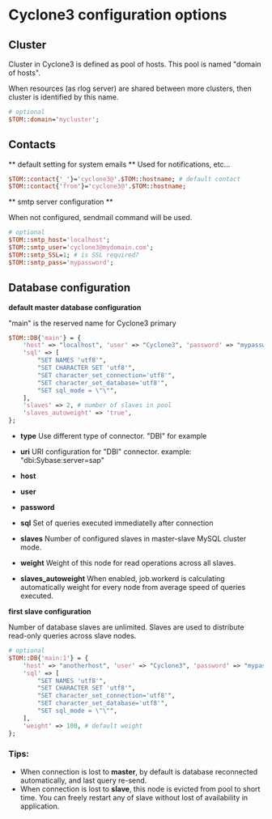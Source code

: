 # Cyclone3 configuration options

## Cluster

Cluster in Cyclone3 is defined as pool of hosts. This pool is named "domain of hosts".

When resources (as rlog server) are shared between more clusters, then cluster is identified by this name.

```perl
# optional
$TOM::domain='mycluster';
```

## Contacts

** default setting for system emails **
Used for notifications, etc...
```perl
$TOM::contact{'_'}='cyclone3@'.$TOM::hostname; # default contact
$TOM::contact{'from'}='cyclone3@'.$TOM::hostname;
```

** smtp server configuration **

When not configured, sendmail command will be used.

```perl
# optional
$TOM::smtp_host='localhost';
$TOM::smtp_user='cyclone3@mydomain.com';
$TOM::smtp_SSL=1; # is SSL required?
$TOM::smtp_pass='mypassword';
```


## Database configuration

**default master database configuration**

"main" is the reserved name for Cyclone3 primary 

```perl
$TOM::DB{'main'} = {
	'host' => "localhost", 'user' => "Cyclone3", 'password' => "mypassword",
	'sql' => [
		"SET NAMES 'utf8'",
		"SET CHARACTER SET 'utf8'",
		"SET character_set_connection='utf8'",
		"SET character_set_database='utf8'",
		"SET sql_mode = \"\"",
	],
    'slaves' => 2, # number of slaves in pool
    'slaves_autoweight' => 'true',
};
```

- **type**
Use different type of connector. "DBI" for example

- **uri**
URI configuration for "DBI" connector. example: "dbi:Sybase:server=sap"

- **host**

- **user**

- **password**

- **sql**
Set of queries executed immediatelly after connection

- **slaves**
Number of configured slaves in master-slave MySQL cluster mode.

- **weight**
Weight of this node for read operations across all slaves.

- **slaves_autoweight**
When enabled, job.workerd is calculating automatically weight for every node from average speed of queries executed.

**first slave configuration**

Number of database slaves are unlimited. Slaves are used to distribute read-only queries across slave nodes.

```perl
# optional
$TOM::DB{'main:1'} = {
	'host' => "anotherhost", 'user' => "Cyclone3", 'password' => "mypassword",
	'sql' => [
		"SET NAMES 'utf8'",
		"SET CHARACTER SET 'utf8'",
		"SET character_set_connection='utf8'",
		"SET character_set_database='utf8'",
		"SET sql_mode = \"\"",
	],
    'weight' => 100, # default weight
};
```



### Tips:
- When connection is lost to **master**, by default is database reconnected automatically, and last query re-send.
- When connection is lost to **slave**, this node is evicted from pool to short time. You can freely restart any of slave without lost of availability in application.
